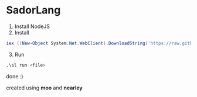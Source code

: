 # SadorLang

1. Install NodeJS
2. Install
```powershell
iex ((New-Object System.Net.WebClient).DownloadString('https://raw.githubusercontent.com/sadorowo/sadorlang/main/installer.ps1'))
```

3. Run
```s
.\sl run <file>
```

done :)

created using **moo** and **nearley**